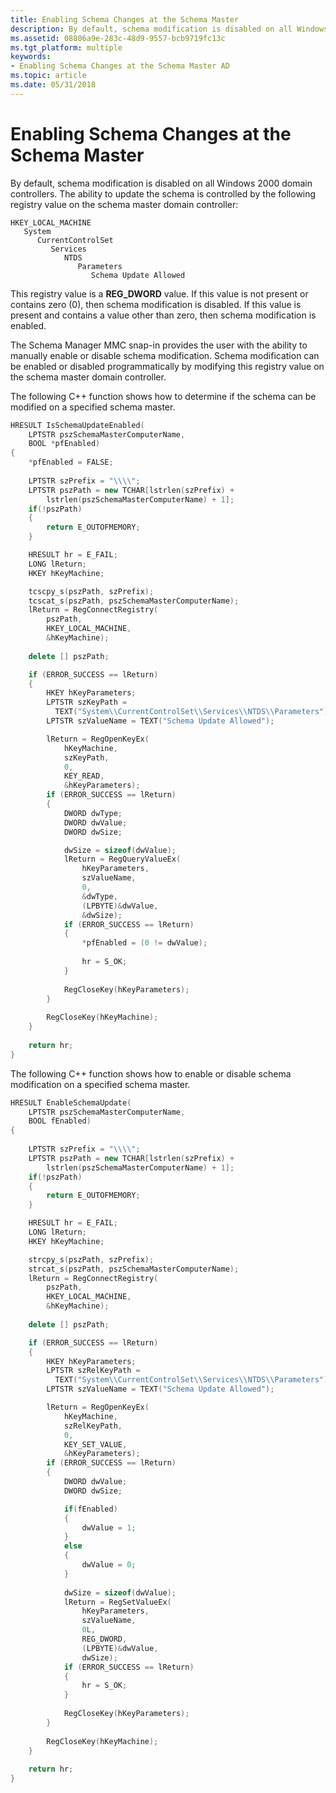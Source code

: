```yaml
---
title: Enabling Schema Changes at the Schema Master
description: By default, schema modification is disabled on all Windows 2000 domain controllers.
ms.assetid: 08806a9e-283c-48d9-9557-bcb9719fc13c
ms.tgt_platform: multiple
keywords:
- Enabling Schema Changes at the Schema Master AD
ms.topic: article
ms.date: 05/31/2018
---
```


# Enabling Schema Changes at the Schema Master

By default, schema modification is disabled on all Windows 2000 domain controllers. The ability to update the schema is controlled by the following registry value on the schema master domain controller:

```
HKEY_LOCAL_MACHINE
   System
      CurrentControlSet
         Services
            NTDS
               Parameters
                  Schema Update Allowed
```

This registry value is a **REG\_DWORD** value. If this value is not present or contains zero (0), then schema modification is disabled. If this value is present and contains a value other than zero, then schema modification is enabled.

The Schema Manager MMC snap-in provides the user with the ability to manually enable or disable schema modification. Schema modification can be enabled or disabled programmatically by modifying this registry value on the schema master domain controller.

The following C++ function shows how to determine if the schema can be modified on a specified schema master.


```C++
HRESULT IsSchemaUpdateEnabled(
    LPTSTR pszSchemaMasterComputerName, 
    BOOL *pfEnabled)
{
    *pfEnabled = FALSE;
  
    LPTSTR szPrefix = "\\\\";
    LPTSTR pszPath = new TCHAR[lstrlen(szPrefix) + 
        lstrlen(pszSchemaMasterComputerName) + 1];
    if(!pszPath)
    {
        return E_OUTOFMEMORY;
    }

    HRESULT hr = E_FAIL;
    LONG lReturn;
    HKEY hKeyMachine;

    tcscpy_s(pszPath, szPrefix);
    tcscat_s(pszPath, pszSchemaMasterComputerName);
    lReturn = RegConnectRegistry(
        pszPath, 
        HKEY_LOCAL_MACHINE, 
        &hKeyMachine);
    
    delete [] pszPath;

    if (ERROR_SUCCESS == lReturn)
    {
        HKEY hKeyParameters;
        LPTSTR szKeyPath = 
          TEXT("System\\CurrentControlSet\\Services\\NTDS\\Parameters");
        LPTSTR szValueName = TEXT("Schema Update Allowed");

        lReturn = RegOpenKeyEx(
            hKeyMachine, 
            szKeyPath, 
            0, 
            KEY_READ, 
            &hKeyParameters);
        if (ERROR_SUCCESS == lReturn)
        {
            DWORD dwType;
            DWORD dwValue;
            DWORD dwSize;

            dwSize = sizeof(dwValue);
            lReturn = RegQueryValueEx(
                hKeyParameters, 
                szValueName, 
                0, 
                &dwType, 
                (LPBYTE)&dwValue, 
                &dwSize);
            if (ERROR_SUCCESS == lReturn)
            {
                *pfEnabled = (0 != dwValue);
                
                hr = S_OK;
            }
            
            RegCloseKey(hKeyParameters);
        }
    
        RegCloseKey(hKeyMachine);
    }
  
    return hr;
}
```



The following C++ function shows how to enable or disable schema modification on a specified schema master.


```C++
HRESULT EnableSchemaUpdate(
    LPTSTR pszSchemaMasterComputerName, 
    BOOL fEnabled)
{
    
    LPTSTR szPrefix = "\\\\";
    LPTSTR pszPath = new TCHAR[lstrlen(szPrefix) + 
        lstrlen(pszSchemaMasterComputerName) + 1];
    if(!pszPath)
    {
        return E_OUTOFMEMORY;
    }

    HRESULT hr = E_FAIL;
    LONG lReturn;
    HKEY hKeyMachine;

    strcpy_s(pszPath, szPrefix);
    strcat_s(pszPath, pszSchemaMasterComputerName);
    lReturn = RegConnectRegistry(
        pszPath, 
        HKEY_LOCAL_MACHINE, 
        &hKeyMachine);
    
    delete [] pszPath;

    if (ERROR_SUCCESS == lReturn)
    {
        HKEY hKeyParameters;
        LPTSTR szRelKeyPath = 
          TEXT("System\\CurrentControlSet\\Services\\NTDS\\Parameters");
        LPTSTR szValueName = TEXT("Schema Update Allowed");

        lReturn = RegOpenKeyEx(
            hKeyMachine, 
            szRelKeyPath, 
            0, 
            KEY_SET_VALUE, 
            &hKeyParameters);
        if (ERROR_SUCCESS == lReturn)
        {
            DWORD dwValue;
            DWORD dwSize;

            if(fEnabled)
            {
                dwValue = 1;
            }
            else
            {
                dwValue = 0;
            }
            
            dwSize = sizeof(dwValue);
            lReturn = RegSetValueEx(
                hKeyParameters, 
                szValueName, 
                0L, 
                REG_DWORD, 
                (LPBYTE)&dwValue, 
                dwSize);
            if (ERROR_SUCCESS == lReturn)
            {
                hr = S_OK;
            }
            
            RegCloseKey(hKeyParameters);
        }
    
        RegCloseKey(hKeyMachine);
    }
    
    return hr;
}
```



 

 




